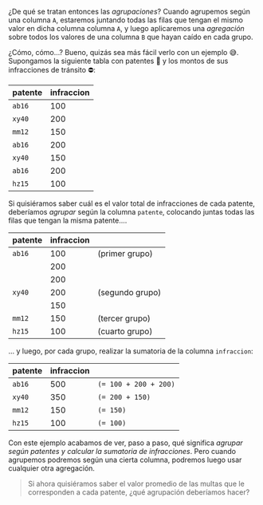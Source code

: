 ¿De qué se tratan entonces las _agrupaciones_? Cuando agrupemos según una columna `A`, estaremos juntando todas las filas que tengan el mismo valor en dicha columna columna `A`, y luego aplicaremos una _agregación_ sobre todos los valores de una columna `B` que hayan caído en cada grupo.

¿Cómo, cómo...? Bueno, quizás sea más fácil verlo con un ejemplo 😅. Supongamos la siguiente tabla con patentes 🚗 y los montos de sus infracciones de tránsito ⛔:

|patente|infraccion|
|----|---|
|`ab16`|100|
|`xy40`|200|
|`mm12`|150|
|`ab16`|200|
|`xy40`|150|
|`ab16`|200|
|`hz15`|100|

Si quisiéramos saber cuál es el valor total de infracciones de cada patente, deberíamos _agrupar_ según la columna `patente`, colocando juntas todas las filas que tengan la misma patente....


|patente|infraccion||
|----|---|--|
|`ab16`|100|(primer grupo)|
| |200|
| |200|
|`xy40`|200|(segundo grupo)|
| |150|
|`mm12`|150|(tercer grupo)|
|`hz15`|100|(cuarto grupo)|


... y luego, por cada grupo, realizar la sumatoria de la columna `infraccion`:

|patente|infraccion||
|----|---|--|
|`ab16`|500|`(= 100 + 200 + 200)`|
|`xy40`|350|`(= 200 + 150)`|
|`mm12`|150|`(= 150)`|
|`hz15`|100|`(= 100)`|

Con este ejemplo acabamos de ver, paso a paso, qué significa _agrupar según patentes y calcular la sumatoria de infracciones_. Pero cuando agrupemos podremos según una cierta columna, podremos luego usar cualquier otra agregación.

> Si ahora quisiéramos saber el valor promedio de las multas que le corresponden a cada patente, ¿qué agrupación deberíamos hacer?
